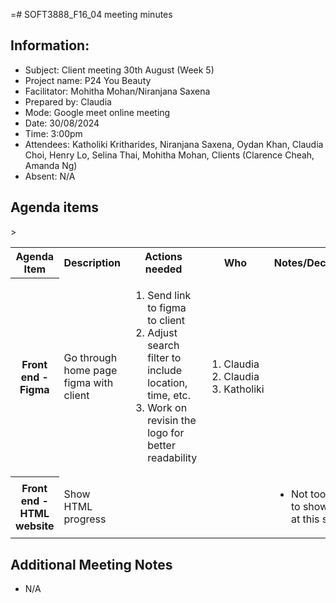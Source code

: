 =# SOFT3888_F16_04 meeting minutes

## Information:
- Subject: Client meeting 30th August (Week 5)
- Project name: P24 You Beauty
- Facilitator: Mohitha Mohan/Niranjana Saxena
- Prepared by: Claudia
- Mode: Google meet online meeting
- Date: 30/08/2024
- Time: 3:00pm
- Attendees: Katholiki Kritharides, Niranjana Saxena, Oydan Khan, Claudia Choi, Henry Lo, Selina Thai, Mohitha Mohan, Clients (Clarence Cheah, Amanda Ng)
- Absent: N/A

## Agenda items

<table>

<tr>
    <th> Agenda Item </th>
    <th> Description </th>
    <th> Actions needed</th>
    <th> Who </th>>
    <th> Notes/Decisions </th>
</tr>

<tr>
    <th> Front end - Figma</th>
    <td> Go through home page figma with client </td>
    <td><ol>
        <li>Send link to figma to client</li>
        <li>Adjust search filter to include location, time, etc.</li>
        <li>Work on revisin the logo for better readability</li>
    </ol>
    </td>
    <td><ol>
        <li>Claudia</li>
        <li>Claudia</li>
        <li>Katholiki</li>
    </ol>
    </td>
    <td></td>
</tr>

<tr>
    <th> Front end - HTML website </th>
    <td> Show HTML progress </td>
    <td></td>
    <td></td>
    <td><ul>
        <li>Not too much to show them at this stage</li>
    </ul>
    </td>
</tr>




</table>

## Additional Meeting Notes
- N/A
